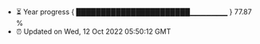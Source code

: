 - ⏳ Year progress { ███████████████████████▁▁▁▁▁▁▁ } 77.87 %
- ⏰ Updated on Wed, 12 Oct 2022 05:50:12 GMT


